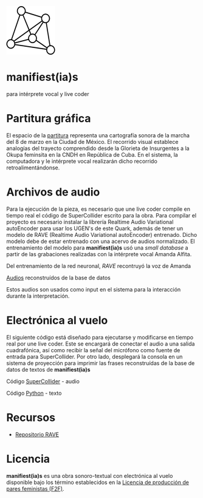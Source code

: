 ![red](https://github.com/MarianneTeixido/manifiestas/blob/main/img/icon2.png) 

# manifiest(ia)s

para intérprete vocal y live coder


# Partitura gráfica

El espacio de la [partitura](https://github.com/MarianneTeixido/manifiestas/blob/main/pdf/mnfts-scr.pdf) representa una cartografía sonora de la marcha del 8 de marzo en la Ciudad de México. El recorrido visual establece analogías del trayecto comprendido desde la Glorieta de Insurgentes a la Okupa feminsita en la CNDH en República de Cuba. En el sistema, la computadora y le intérprete vocal realizarán dicho recorrido retroalimentándonse. 

# Archivos de audio

Para la ejecución de la pieza, es necesario que une live coder compile en tiempo real el código de SuperCollider escrito para la obra. Para compilar el proyecto es necesario instalar la librería Realtime Audio Variational autoEncoder para usar los UGEN's de este Quark, además de tener un modelo de RAVE (Realtime Audio Variational autoEncoder) entrenado. Dicho modelo debe de estar entrenado con una acervo de audios normalizado. El entrenamiento del modelo para **manifiest(ia)s** usó una *small database* a partir de las grabaciones realizadas con la intérprete vocal Amanda Alfita. 

Del entrenamiento de la red neuronal, *RAVE* recontruyó la voz de Amanda

[Audios](https://github.com/MarianneTeixido/manifiestas/tree/main/audio) reconstruídos de la base de datos

Estos audios son usados como input en el sistema para la interacción durante la interpretación. 

# Electrónica al vuelo

El siguiente código está diseñado para ejecutarse y modificarse en tiempo real por une live coder. Este se encargará de conectar el audio a una salida cuadrafónica, así como recibir la señal del micrófono como fuente de entrada para SuperCollider. Por otro lado, desplegará la consola en un sistema de proyección para imprimir las frases reconstruídas de la base de datos de textos de **manifiest(ia)s** 

Código [SuperCollider](https://github.com/MarianneTeixido/manifiestas/blob/main/sc/manifiest(ia)s.scd) - audio  

Código [Python](https://github.com/MarianneTeixido/manifiestas/blob/main/manifiestas.py)               - texto  

# Recursos
- [Repositorio RAVE](https://github.com/acids-ircam/RAVE)

# Licencia

**manifiest(ia)s** es una obra sonoro-textual con electrónica al vuelo disponible bajo los término establecidos en la [Licencia de producción de pares feministas (F2F)](https://labekka.red/licencia-f2f/).


